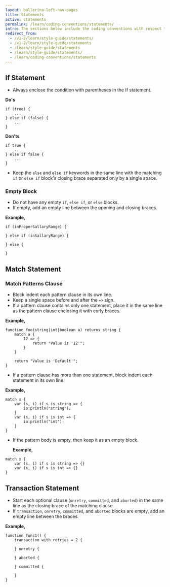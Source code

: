 ```yaml
---
layout: ballerina-left-nav-pages
title: Statements
active: statements
permalink: /learn/coding-conventions/statements/
intro: The sections below include the coding conventions with respect to statements.
redirect_from:
  - /v1-2/learn/style-guide/statements/
  - /v1-2/learn/style-guide/statements
  - /learn/style-guide/statements
  - /learn/style-guide/statements/
  - /learn/coding-conventions/statements
---
```


## If Statement

* Always enclose the condition with parentheses in the If statement.
  
**Do's**

```ballerina
if (true) {
    ...
} else if (false) {
    ...
}
```
  
**Don'ts**


```ballerina
if true {
    ...
} else if false {
    ...
}
```

* Keep the `else` and `else if` keywords in the same line with the matching `if` or `else if` block's
  closing brace separated only by a single space.

### Empty Block

* Do not have any empty `if`, `else if`, or `else` blocks.
* If empty, add an empty line between the opening and closing braces.
      
**Example,**

```ballerina
if (inProperSallaryRange) {
      
} else if (inSallaryRange) {
      
} else {
      
}
```

## Match Statement

### Match Patterns Clause

* Block indent each pattern clause in its own line.
* Keep a single space before and after the `=>` sign.
* If a pattern clause contains only one statement, place it in the same line as the pattern clause enclosing it with curly braces.

**Example,**

```ballerina
function foo(string|int|boolean a) returns string {
    match a {
        12 => {
            return "Value is '12'";
        }
    }
  
    return "Value is 'Default'";
}
```

* If a pattern clause has more than one statement, block indent each statement in its own line.

**Example,**

```ballerina
match x {
    var (s, i) if s is string => {
        io:println("string");
    }
    var (s, i) if s is int => {
        io:println("int");
    }
}
```

* If the pattern body is empty, then keep it as an empty block.
  
  
  **Example,**

```ballerina
match x {
    var (s, i) if s is string => {}
    var (s, i) if s is int => {}
}
```

## Transaction Statement

* Start each optional clause (`onretry`, `committed`, and `aborted`) in the same line as the closing brace of the matching clause.
* If `transaction`, `onretry`, `committed`, and `aborted` blocks are empty, add an empty line between the braces. 
  
**Example,**
  
```ballerina
function func1() {
    transaction with retries = 2 {
          
    } onretry {
          
    } aborted {
          
    } committed {
          
    }
}
```

